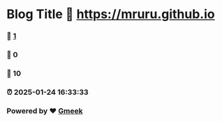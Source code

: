 # Blog Title :link: https://mruru.github.io 
### :page_facing_up: [1](https://mruru.github.io/tag.html) 
### :speech_balloon: 0 
### :hibiscus: 10 
### :alarm_clock: 2025-01-24 16:33:33 
### Powered by :heart: [Gmeek](https://github.com/Meekdai/Gmeek)
